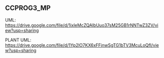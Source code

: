 ## CCPROG3_MP
UML: https://drive.google.com/file/d/1ixleMcZQAIbUuo37sM25GB1rNNTwZ3ZV/view?usp=sharing

PLANT UML: https://drive.google.com/file/d/1Yp2lO7KX6xFFjnwSgTG1bTV3McuLoQfI/view?usp=sharing
